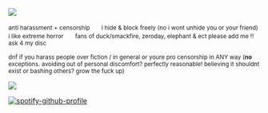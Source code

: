 ![](https://files.catbox.moe/xin0qr.jpg)

<sub>anti harassment + censorship　　i hide & block freely (no i wont unhide you or your friend)　　i like extreme horror　　fans of duck/smackfire, zeroday, elephant & ect please add me !!　　ask 4 my disc</sub>

<sub>dnf if you harass people over fiction / in general or youre pro censorship in ANY way (**no** exceptions. avoiding out of personal discomfort? perfectly reasonable! believing it shouldnt exist or bashing others? grow the fuck up) </sub>

![](https://files.catbox.moe/ma96hc.jpg)

[![spotify-github-profile](https://spotify-github-profile.kittinanx.com/api/view?uid=autumngray08&cover_image=true&theme=novatorem&show_offline=false&background_color=121212&interchange=false&bar_color=ff0000&bar_color_cover=false)](https://github.com/kittinan/spotify-github-profile)
